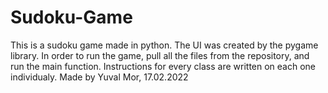 # Sudoku-Game
This is a sudoku game made in python. The UI was created by the pygame library.
In order to run the game, pull all the files from the repository, and run the main function.
Instructions for every class are written on each one individualy.
Made by Yuval Mor, 17.02.2022
